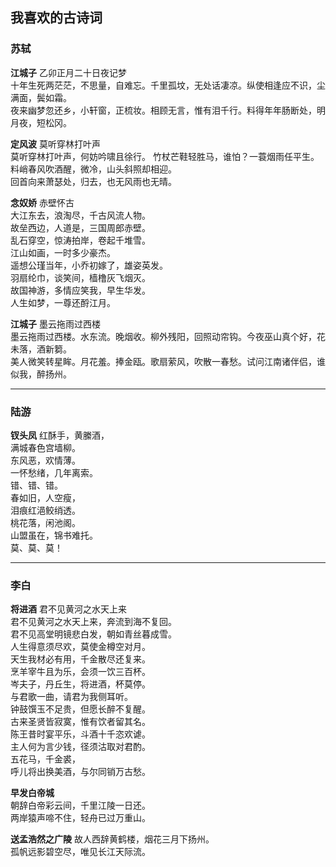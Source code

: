## 我喜欢的古诗词

### 苏轼
**江城子** 乙卯正月二十日夜记梦  
十年生死两茫茫，不思量，自难忘。千里孤坟，无处话凄凉。纵使相逢应不识，尘满面，鬓如霜。  
夜来幽梦忽还乡，小轩窗，正梳妆。相顾无言，惟有泪千行。料得年年肠断处，明月夜，短松冈。  

**定风波** 莫听穿林打叶声  
莫听穿林打叶声，何妨吟啸且徐行。 
竹杖芒鞋轻胜马，谁怕？一蓑烟雨任平生。 
料峭春风吹酒醒，微冷，山头斜照却相迎。  
回首向来萧瑟处，归去，也无风雨也无晴。  

**念奴娇** 赤壁怀古  
大江东去，浪淘尽，千古风流人物。  
故垒西边，人道是，三国周郎赤壁。  
乱石穿空，惊涛拍岸，卷起千堆雪。  
江山如画，一时多少豪杰。  
遥想公瑾当年，小乔初嫁了，雄姿英发。  
羽扇纶巾，谈笑间，樯橹灰飞烟灭。  
故国神游，多情应笑我，早生华发。  
人生如梦，一尊还酹江月。  

**江城子** 墨云拖雨过西楼  
墨云拖雨过西楼。水东流。晚烟收。柳外残阳，回照动帘钩。今夜巫山真个好，花未落，酒新篘。  
美人微笑转星眸。月花羞。捧金瓯。歌扇萦风，吹散一春愁。试问江南诸伴侣，谁似我，醉扬州。  

-----
### 陆游  
**钗头凤**
红酥手，黄縢酒，  
满城春色宫墙柳。  
东风恶，欢情薄。  
一怀愁绪，几年离索。  
错、错、错。  
春如旧，人空瘦，  
泪痕红浥鲛绡透。  
桃花落，闲池阁。  
山盟虽在，锦书难托。  
莫、莫、莫！  

-----
### 李白
**将进酒** 君不见黄河之水天上来  
君不见黄河之水天上来，奔流到海不复回。  
君不见高堂明镜悲白发，朝如青丝暮成雪。  
人生得意须尽欢，莫使金樽空对月。  
天生我材必有用，千金散尽还复来。  
烹羊宰牛且为乐，会须一饮三百杯。  
岑夫子，丹丘生，将进酒，杯莫停。  
与君歌一曲，请君为我侧耳听。  
钟鼓馔玉不足贵，但愿长醉不复醒。  
古来圣贤皆寂寞，惟有饮者留其名。  
陈王昔时宴平乐，斗酒十千恣欢谑。  
主人何为言少钱，径须沽取对君酌。  
五花马，千金裘，  
呼儿将出换美酒，与尔同销万古愁。  

**早发白帝城**  
朝辞白帝彩云间，千里江陵一日还。  
两岸猿声啼不住，轻舟已过万重山。  

**送孟浩然之广陵**
故人西辞黄鹤楼，烟花三月下扬州。  
孤帆远影碧空尽，唯见长江天际流。  



